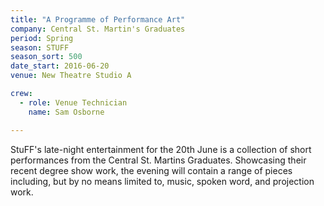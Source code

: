 ```yaml
---
title: "A Programme of Performance Art"
company: Central St. Martin's Graduates
period: Spring
season: STUFF
season_sort: 500
date_start: 2016-06-20
venue: New Theatre Studio A

crew:
  - role: Venue Technician
    name: Sam Osborne 

---
```


StuFF's late-night entertainment for the 20th June is a collection of short performances from the Central St. Martins Graduates. Showcasing their recent degree show work, the evening will contain a range of pieces including, but by no means limited to, music, spoken word, and projection work.
